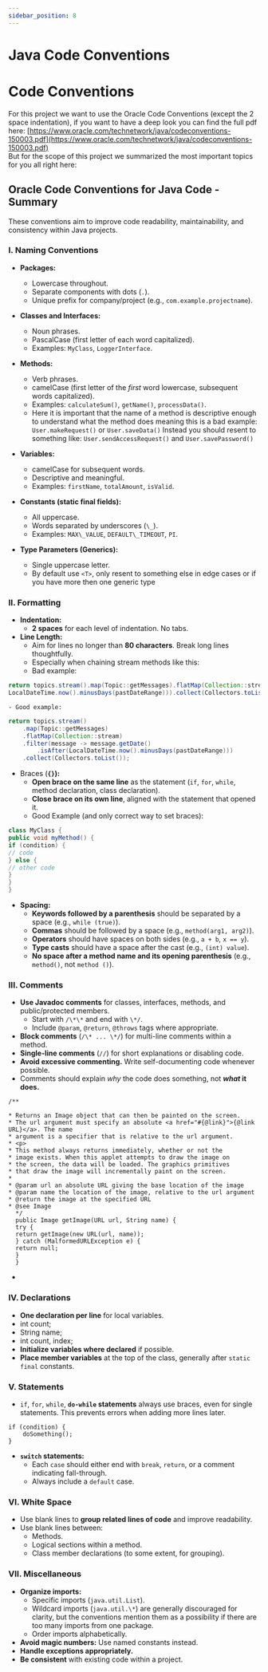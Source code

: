 ```yaml
---
sidebar_position: 8
---
```


# Java Code Conventions

# Code Conventions

For this project we want to use the Oracle Code Conventions (except the 2 space indentation), if you want to have a deep
look you can find the full pdf
here: [https://www.oracle.com/technetwork/java/codeconventions-150003.pdf](https://www.oracle.com/technetwork/java/codeconventions-150003.pdf)  
But for the scope of this project we summarized the most important topics for you all right here:

## Oracle Code Conventions for Java Code - Summary

These conventions aim to improve code readability, maintainability, and consistency within Java projects.

### I. Naming Conventions

- **Packages:**
  - Lowercase throughout.
  - Separate components with dots (`.`).
  - Unique prefix for company/project (e.g., `com.example.projectname`).
- **Classes and Interfaces:**
  - Noun phrases.
  - PascalCase (first letter of each word capitalized).
  - Examples: `MyClass`, `LoggerInterface`.
- **Methods:**

  - Verb phrases.
  - camelCase (first letter of the _first_ word lowercase, subsequent words capitalized).
  - Examples: `calculateSum()`, `getName()`, `processData()`.
  - Here it is important that the name of a method is descriptive enough to understand what the method does meaning
    this is a bad example: `User.makeRequest()` or `User.saveData()` Instead you should resent to something like:
    `User.sendAccessRequest()` and `User.savePassword()`

- **Variables:**
  - camelCase for subsequent words.
  - Descriptive and meaningful.
  - Examples: `firstName`, `totalAmount`, `isValid`.
- **Constants (static final fields):**
  - All uppercase.
  - Words separated by underscores (`\_`).
  - Examples: `MAX\_VALUE`, `DEFAULT\_TIMEOUT`, `PI`.
- **Type Parameters (Generics):**
  - Single uppercase letter.
  - By default use `<T>`, only resent to something else in edge cases or if you have more then one generic type

### II. Formatting

- **Indentation:**
  - **2 spaces** for each level of indentation. No tabs.
- **Line Length:**
  - Aim for lines no longer than **80 characters**. Break long lines thoughtfully.
  - Especially when chaining stream methods like this:
  - Bad example:

```java
return topics.stream().map(Topic::getMessages).flatMap(Collection::stream).filter(message -> message.getDate().isAfter(
LocalDateTime.now().minusDays(pastDateRange))).collect(Collectors.toList());
```

    - Good example:

```java
return topics.stream()
    .map(Topic::getMessages)
    .flatMap(Collection::stream)
    .filter(message -> message.getDate()
		.isAfter(LocalDateTime.now().minusDays(pastDateRange)))
    .collect(Collectors.toList());
```

- Braces (**`{}`):**
  - **Open brace on the same line** as the statement (`if`, `for`, `while`, method declaration, class declaration).
  - **Close brace on its own line**, aligned with the statement that opened it.
  - Good Example (and only correct way to set braces):

```java
class MyClass {
public void myMethod() {
if (condition) {
// code
} else {
// other code
}
}
}
```

- **Spacing:**
  - **Keywords followed by a parenthesis** should be separated by a space (e.g., `while (true)`).
  - **Commas** should be followed by a space (e.g., `method(arg1, arg2)`).
  - **Operators** should have spaces on both sides (e.g., `a + b`, `x == y`).
  - **Type casts** should have a space after the cast (e.g., `(int) value`).
  - **No space after a method name and its opening parenthesis** (e.g., `method()`, not `method ()`).

### III. Comments

- **Use Javadoc comments** for classes, interfaces, methods, and public/protected members.
  - Start with `/\*\*` and end with `\*/`.
  - Include `@param`, `@return`, `@throws` tags where appropriate.
- **Block comments** (`/\* ... \*/`) for multi-line comments within a method.
- **Single-line comments** (`//`) for short explanations or disabling code.
- **Avoid excessive commenting.** Write self-documenting code whenever possible.
- Comments should explain _why_ the code does something, not **_what_ it does.**  


```
/**

* Returns an Image object that can then be painted on the screen.
* The url argument must specify an absolute <a href="#{@link}">{@link URL}</a>. The name
* argument is a specifier that is relative to the url argument.
* <p>
* This method always returns immediately, whether or not the
* image exists. When this applet attempts to draw the image on
* the screen, the data will be loaded. The graphics primitives
* that draw the image will incrementally paint on the screen.
*
* @param url an absolute URL giving the base location of the image
* @param name the location of the image, relative to the url argument
* @return the image at the specified URL
* @see Image
  */
  public Image getImage(URL url, String name) {
  try {
  return getImage(new URL(url, name));
  } catch (MalformedURLException e) {
  return null;
  }
  }
```

-

### IV. Declarations

- **One declaration per line** for local variables.
- int count;
- String name;
- int count, index;
- **Initialize variables where declared** if possible.
- **Place member variables** at the top of the class, generally after `static final` constants.  


### V. Statements

- `if`, `for`, `while`, **`do-while` statements** always use braces, even for single statements. This prevents errors when adding more lines later.

```
if (condition) {
    doSomething();
}
```

- **`switch` statements:**
  - Each `case` should either end with `break`, `return`, or a comment indicating fall-through.
  - Always include a `default` case.

### VI. White Space

- Use blank lines to **group related lines of code** and improve readability.
- Use blank lines between:
  - Methods.
  - Logical sections within a method.
  - Class member declarations (to some extent, for grouping).

### VII. Miscellaneous

- **Organize imports:**
  - Specific imports (`java.util.List`).
  - Wildcard imports (`java.util.\*`) are generally discouraged for clarity, but the conventions mention them as a
    possibility if there are too many imports from one package.
  - Order imports alphabetically.
- **Avoid magic numbers:** Use named constants instead.
- **Handle exceptions appropriately.**
- **Be consistent** with existing code within a project.
